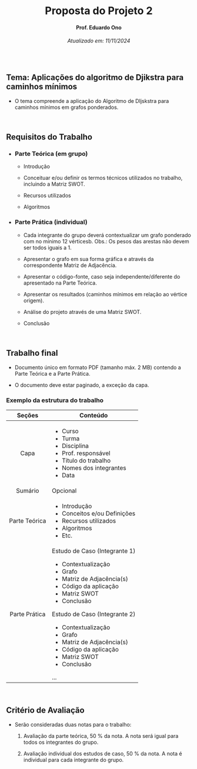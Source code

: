 <h1 align="center">Proposta do Projeto 2</h1>
<h4 align="center">Prof. Eduardo Ono</h4>
<h6 align="center">Atualizado em: 11/11/2024</h6>

&nbsp;

## Tema: Aplicações do algoritmo de Djikstra para caminhos mínimos

* O tema compreende a aplicação do Algoritmo de DIjskstra para caminhos mínimos em grafos ponderados.

&nbsp;

## Requisitos do Trabalho

* ### Parte Teórica (em grupo)

  * Introdução

  * Conceituar e/ou definir os termos técnicos utilizados no trabalho, incluindo a Matriz SWOT.

  * Recursos utilizados

  * Algoritmos

* ### Parte Prática (individual)

  * Cada integrante do grupo deverá contextualizar um grafo ponderado com no mínimo 12 vérticesb. Obs.: Os pesos das arestas não devem ser todos iguais a 1.

  * Apresentar o grafo em sua forma gráfica e através da correspondente Matriz de Adjacência.

  * Apresentar o código-fonte, caso seja independente/diferente do apresentado na Parte Teórica.

  * Apresentar os resultados (caminhos mínimos em relação ao vértice origem).

  * Análise do projeto através de uma Matriz SWOT.

  * Conclusão

&nbsp;

## Trabalho final

* Documento único em formato PDF (tamanho máx. 2 MB) contendo a Parte Teórica e a Parte Prática.

* O documento deve estar paginado, a exceção da capa.

### Exemplo da estrutura do trabalho

| Seções | Conteúdo |
| :-: | --- |
| Capa | <ul><li>Curso</li><li>Turma</li><li>Disciplina</li><li>Prof. responsável</li><li>Título do trabalho</li><li>Nomes dos integrantes</li><li>Data</li></ul> |
| Sumário | Opcional |
| Parte Teórica | <ul><li>Introdução</li><li>Conceitos e/ou Definições</li><li>Recursos utilizados</li><li>Algoritmos</li><li>Etc.</li></ul> |
| Parte Prática | Estudo de Caso (Integrante 1)<ul><li>Contextualização</li><li>Grafo</li><li>Matriz de Adjacência(s)</li><li>Código da aplicação</li><li>Matriz SWOT</li><li>Conclusão</li></ul>Estudo de Caso (Integrante 2)<ul><li>Contextualização</li><li>Grafo</li><li>Matriz de Adjacência(s)</li><li>Código da aplicação</li><li>Matriz SWOT</li><li>Conclusão</li></ul>... |

&nbsp;

## Critério de Avaliação

* Serão consideradas duas notas para o trabalho:

  1. Avaliação da parte teórica, 50 % da nota. A nota será igual para todos os integrantes do grupo.

  2. Avaliação individual dos estudos de caso, 50 % da nota. A nota é individual para cada integrante do grupo.

&nbsp;
